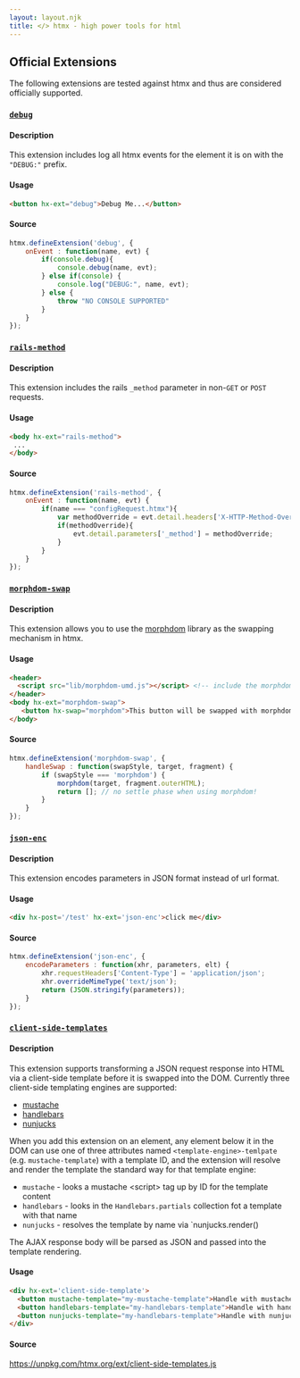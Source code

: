 ```yaml
---
layout: layout.njk
title: </> htmx - high power tools for html
---
```


## Official Extensions

The following extensions are tested against htmx and thus are considered officially supported.

### <a name="debug">[`debug`](#debug)

#### Description

This extension includes log all htmx events for the element it is on with the `"DEBUG:"` prefix.

#### Usage

```html
<button hx-ext="debug">Debug Me...</button>
```

#### Source

```javascript
htmx.defineExtension('debug', {
    onEvent : function(name, evt) {
        if(console.debug){
            console.debug(name, evt);
        } else if(console) {
            console.log("DEBUG:", name, evt);
        } else {
            throw "NO CONSOLE SUPPORTED"
        }
    }
});
```

### <a name="rails-method">[`rails-method`](#rails-method)

#### Description

This extension includes the rails `_method` parameter in non-`GET` or `POST` requests.

#### Usage

```html
<body hx-ext="rails-method">
 ...
</body>
```

#### Source

```javascript
htmx.defineExtension('rails-method', {
    onEvent : function(name, evt) {
        if(name === "configRequest.htmx"){
            var methodOverride = evt.detail.headers['X-HTTP-Method-Override'];
            if(methodOverride){
                evt.detail.parameters['_method'] = methodOverride;
            }
        }
    }
});
```

### <a name="morphdom-swap">[`morphdom-swap`](#morphdom-swap)

#### Description

This extension allows you to use the [morphdom](https://github.com/patrick-steele-idem/morphdom) library as the
swapping mechanism in htmx.

#### Usage

```html
<header>
  <script src="lib/morphdom-umd.js"></script> <!-- include the morphdom library -->
</header>
<body hx-ext="morphdom-swap">
   <button hx-swap="morphdom">This button will be swapped with morphdom!</button>
</body>
```

#### Source

```javascript
htmx.defineExtension('morphdom-swap', {
    handleSwap : function(swapStyle, target, fragment) {
        if (swapStyle === 'morphdom') {
            morphdom(target, fragment.outerHTML);
            return []; // no settle phase when using morphdom!
        }
    }
});
```

### <a name="json-enc">[`json-enc`](#json-enc)

#### Description

This extension encodes parameters in JSON format instead of url format.

#### Usage

```html
<div hx-post='/test' hx-ext='json-enc'>click me</div>
```

#### Source

```javascript
htmx.defineExtension('json-enc', {
    encodeParameters : function(xhr, parameters, elt) {
        xhr.requestHeaders['Content-Type'] = 'application/json';
        xhr.overrideMimeType('text/json');
        return (JSON.stringify(parameters));
    }
});

```

### <a name="client-side-templates">[`client-side-templates`](#client-side-templates)

#### Description

This extension supports transforming a JSON request response into HTML via a client-side template before it is
swapped into the DOM.  Currently three client-side templating engines are supported:

* [mustache](https://github.com/janl/mustache.js)
* [handlebars](https://handlebarsjs.com/)
* [nunjucks](https://mozilla.github.io/nunjucks/)

When you add this extension on an element, any element below it in the DOM can use one of three attributes named
`<template-engine>-temlpate` (e.g. `mustache-template`) with a template ID, and the extension will resolve and render
the template the standard way for that template engine:

* `mustache` - looks a mustache &lt;script> tag up by ID for the template content
* `handlebars` - looks in the `Handlebars.partials` collection fot a template with that name
* `nunjucks` - resolves the template by name via `nunjucks.render(<template-name>)

The AJAX response body will be parsed as JSON and passed into the template rendering.

#### Usage

```html
<div hx-ext='client-side-template'>
  <button mustache-template="my-mustache-template">Handle with mustache</button>
  <button handlebars-template="my-handlebars-template">Handle with handlebars</button>
  <button nunjucks-template="my-handlebars-template">Handle with nunjucks</button>
</div>
```

#### Source

<https://unpkg.com/htmx.org/ext/client-side-templates.js>
